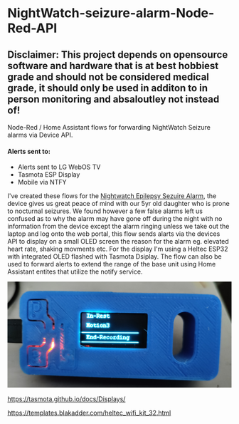 # NightWatch-seizure-alarm-Node-Red-API

## Disclaimer: This project depends on opensource software and hardware that is at best hobbiest grade and should not be considered medical grade, it should only be used in additon to in person monitoring and absaloutley not instead of!

Node-Red / Home Assistant flows for forwarding NightWatch Seizure alarms via Device API.

#### Alerts sent to:
- Alerts sent to LG WebOS TV
- Tasmota ESP Display
- Mobile via NTFY


I've created these flows for the [Nightwatch Epilepsy Sezuire Alarm](https://nightwatchepilepsy.com/), the device gives us great peace of mind with our 5yr old daughter who is prone to nocturnal seizures. We found however a few false alarms left us confused as to why the alarm may have gone off during the night with no information from the device except the alarm ringing unless we take out the laptop and log onto the web portal, this flow sends alarts via the devices API to display on a small OLED screen the reason for the alarm eg. elevated heart rate, shaking movments etc. For the display I'm using a Heltec ESP32 with integrated OLED flashed with Tasmota Dsiplay. The flow can also be used to forward alerts to extend the range of the base unit using Home Assistant entites that utilize the notify service.

![alt text](https://github.com/Farmer-Eds-Shed/NightWatch-seizure-alarm-Node-Red-API/blob/main/IMG_20230102_121240.jpg?raw=true)

https://tasmota.github.io/docs/Displays/

https://templates.blakadder.com/heltec_wifi_kit_32.html
